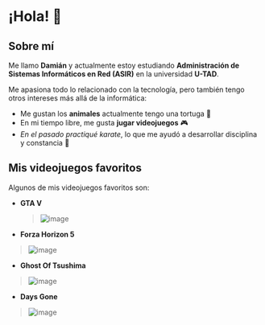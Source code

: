 # ¡Hola! 👋

## Sobre mí

Me llamo **Damián** y actualmente estoy estudiando **Administración de Sistemas Informáticos en Red (ASIR)** en la universidad **U-TAD**. 

Me apasiona todo lo relacionado con la tecnología, pero también tengo otros intereses más allá de la informática:

- Me gustan los **animales** actualmente tengo una tortuga 🐢
- En mi tiempo libre, me gusta **jugar videojuegos** 🎮
- *En el pasado practiqué karate*, lo que me ayudó a desarrollar disciplina y constancia 🥋

## Mis videojuegos favoritos

Algunos de mis videojuegos favoritos son:

- **GTA V**
  > ![image](https://github.com/user-attachments/assets/fdfa9b3d-4eac-4064-a4f4-c85c70cce2e6)
- **Forza Horizon 5**
 > ![image](https://github.com/user-attachments/assets/9c441f51-d9b1-414e-8ce1-1bae6a2c3700)
- **Ghost Of Tsushima**
 > ![image](https://github.com/user-attachments/assets/4fb7e877-65ef-4440-a4a5-c2e839019e54)
- **Days Gone**
 > ![image](https://github.com/user-attachments/assets/28b7652d-227d-4d9f-8dec-155e767a7092)
